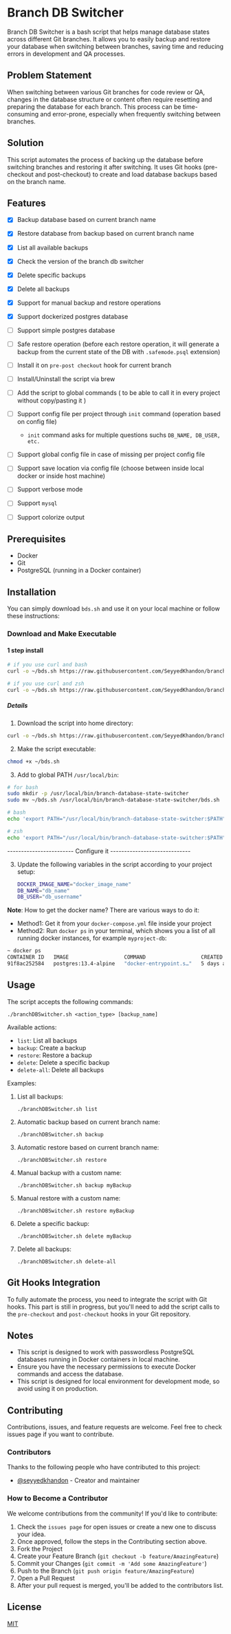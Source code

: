# Branch DB Switcher

Branch DB Switcher is a bash script that helps manage database states across different Git branches. It allows you to easily backup and restore your database when switching between branches, saving time and reducing errors in development and QA processes.

## Problem Statement

When switching between various Git branches for code review or QA, changes in the database structure or content often require resetting and preparing the database for each branch. This process can be time-consuming and error-prone, especially when frequently switching between branches.

## Solution

This script automates the process of backing up the database before switching branches and restoring it after switching. It uses Git hooks (pre-checkout and post-checkout) to create and load database backups based on the branch name.

## Features

- [x] Backup database based on current branch name
- [x] Restore database from backup based on current branch name
- [x] List all available backups
- [x] Check the version of the branch db switcher
- [x] Delete specific backups
- [x] Delete all backups
- [x] Support for manual backup and restore operations
- [x] Support dockerized postgres database 
- [ ] Support simple postgres database
- [ ] Safe restore operation (before each restore operation, it will generate a backup from the current state of the DB with `.safemode.psql` extension)
- [ ] Install it on `pre-post checkout` hook for current branch
- [ ] Install/Uninstall the script via brew
- [ ] Add the script to global commands ( to be able to call it in every project without copy/pasting it )
- [ ] Support config file per project through `init` command (operation based on config file)
    - `init` command asks for multiple questions suchs `DB_NAME, DB_USER, etc.`
- [ ] Support global config file in case of missing per project config file
- [ ] Support save location via config file (choose between inside local docker or inside host machine)
- [ ] Support verbose mode
- [ ] Support `mysql`
- [ ] Support colorize output


## Prerequisites

- Docker
- Git
- PostgreSQL (running in a Docker container)

## Installation

You can simply download `bds.sh` and use it on your local machine or follow these instructions:

### Download and Make Executable

#### 1 step install

 
```sh
# if you use curl and bash
curl -o ~/bds.sh https://raw.githubusercontent.com/SeyyedKhandon/branch-db-switcher/main/bds.sh && chmod +x ~/bds.sh && sudo mkdir -p /usr/local/bin/branch-database-state-switcher && sudo mv ~/bds.sh /usr/local/bin/branch-database-state-switcher/bds.sh && echo 'export PATH="/usr/local/bin/branch-database-state-switcher:$PATH"' >> ~/.bashrc && source ~/.bashrc
```

```sh
# if you use curl and zsh
curl -o ~/bds.sh https://raw.githubusercontent.com/SeyyedKhandon/branch-db-switcher/main/bds.sh && chmod +x ~/bds.sh && sudo mkdir -p /usr/local/bin/branch-database-state-switcher && sudo mv ~/bds.sh /usr/local/bin/branch-database-state-switcher/bds.sh && echo 'export PATH="/usr/local/bin/branch-database-state-switcher:$PATH"' >> ~/.zshrc && source ~/.zshrc
```

##### Details


1. Download the script into home directory:

```sh
curl -o ~/bds.sh https://raw.githubusercontent.com/SeyyedKhandon/branch-db-switcher/main/bds.sh
```

2. Make the script executable:
   
```sh
chmod +x ~/bds.sh
```

3. Add to global PATH `/usr/local/bin`:

```sh
# for bash
sudo mkdir -p /usr/local/bin/branch-database-state-switcher
sudo mv ~/bds.sh /usr/local/bin/branch-database-state-switcher/bds.sh
```

```sh
# bash
echo 'export PATH="/usr/local/bin/branch-database-state-switcher:$PATH"' >> ~/.bashrc && source ~/.bashrc
```

```sh
# zsh
echo 'export PATH="/usr/local/bin/branch-database-state-switcher:$PATH"' >> ~/.zshrc && source ~/.zshrc
```

------------------------ Configure it -----------------------------

3. Update the following variables in the script according to your project setup:
   ```bash
   DOCKER_IMAGE_NAME="docker_image_name" 
   DB_NAME="db_name"
   DB_USER="db_username"
   ```

**Note**: How to get the docker name? There are various ways to do it:

- Method1: Get it from your `docker-compose.yml` file inside your project
- Method2: Run `docker ps` in your terminal, which shows you a list of all running docker instances, for example `myproject-db`:

```bash
~ docker ps
CONTAINER ID   IMAGE                  COMMAND                  CREATED      STATUS      PORTS                                          NAMES
91f8ac252584   postgres:13.4-alpine   "docker-entrypoint.s…"   5 days ago   Up 5 days   0.0.0.0:5432->5432/tcp                         myproject-db
```

## Usage

The script accepts the following commands:

```
./branchDBSwitcher.sh <action_type> [backup_name]
```

Available actions:
- `list`: List all backups
- `backup`: Create a backup
- `restore`: Restore a backup
- `delete`: Delete a specific backup
- `delete-all`: Delete all backups

Examples:

1. List all backups:
   ```
   ./branchDBSwitcher.sh list
   ```

2. Automatic backup based on current branch name:
   ```
   ./branchDBSwitcher.sh backup
   ```

3. Automatic restore based on current branch name:
   ```
   ./branchDBSwitcher.sh restore
   ```

4. Manual backup with a custom name:
   ```
   ./branchDBSwitcher.sh backup myBackup
   ```

5. Manual restore with a custom name:
   ```
   ./branchDBSwitcher.sh restore myBackup
   ```

6. Delete a specific backup:
   ```
   ./branchDBSwitcher.sh delete myBackup
   ```

7. Delete all backups:
   ```
   ./branchDBSwitcher.sh delete-all
   ```

## Git Hooks Integration

To fully automate the process, you need to integrate the script with Git hooks. This part is still in progress, but you'll need to add the script calls to the `pre-checkout` and `post-checkout` hooks in your Git repository.

## Notes

- This script is designed to work with passwordless PostgreSQL databases running in Docker containers in local machine.
- Ensure you have the necessary permissions to execute Docker commands and access the database.
- This script is designed for local environment for development mode, so avoid using it on production.


## Contributing

Contributions, issues, and feature requests are welcome. Feel free to check issues page if you want to contribute.

### Contributors

Thanks to the following people who have contributed to this project:

* [@seyyedkhandon](https://github.com/seyyedkhandon) - Creator and maintainer


### How to Become a Contributor

We welcome contributions from the community! If you'd like to contribute:

1. Check the `issues page` for open issues or create a new one to discuss your idea.
1. Once approved, follow the steps in the Contributing section above.
1. Fork the Project
1. Create your Feature Branch (`git checkout -b feature/AmazingFeature`)
1. Commit your Changes (`git commit -m 'Add some AmazingFeature'`)
1. Push to the Branch (`git push origin feature/AmazingFeature`)
1. Open a Pull Request
1. After your pull request is merged, you'll be added to the contributors list.

## License

[MIT](https://choosealicense.com/licenses/mit/)
